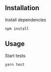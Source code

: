 ## Installation

Install dependencies

```bash
npm install
```

## Usage

Start tests

```bash
yarn test
```
